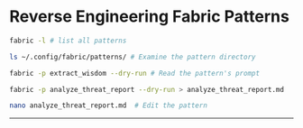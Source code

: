 # Reverse Engineering Fabric Patterns

```bash
fabric -l # list all patterns

ls ~/.config/fabric/patterns/ # Examine the pattern directory

fabric -p extract_wisdom --dry-run # Read the pattern's prompt

fabric -p analyze_threat_report --dry-run > analyze_threat_report.md

nano analyze_threat_report.md  # Edit the pattern
```

--- 